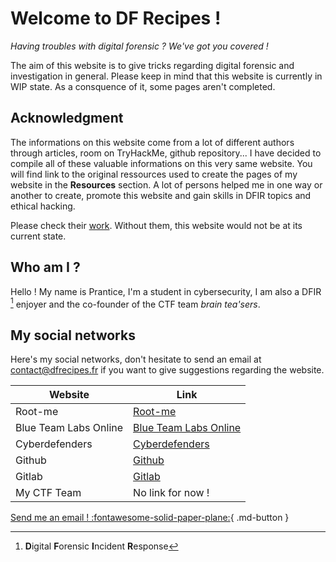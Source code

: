 # Welcome to DF Recipes !

*Having troubles with digital forensic ? We've got you covered !*

The aim of this website is to give tricks regarding digital forensic and investigation in general.
Please keep in mind that this website is currently in WIP state. As a consquence of it, some pages aren't completed.

## Acknowledgment
The informations on this website come from a lot of different authors through articles, room on TryHackMe, github repository... I have decided to compile all of these valuable informations on this very same website. You will find link to the original ressources used to create the pages of my website in the **Resources** section. A lot of persons helped me in one way or another to create, promote this website and gain skills in DFIR topics and ethical hacking. 

Please check their [work](Acknowledgment). Without them, this website would not be at its current state.



## Who am I ?

Hello ! My name is Prantice, I'm a student in cybersecurity, I am also a DFIR [^1] enjoyer and the co-founder of the CTF team *brain tea'sers*.

[^1]:  **D**igital **F**orensic **I**ncident **R**esponse


## My social networks
Here's my social networks, don't hesitate to send an email at contact@dfrecipes.fr if you want to give suggestions regarding the website.

|Website|Link|
|-|-|
|Root-me|[Root-me](https://www.root-me.org/Prantice?lang=fr)|
|Blue Team Labs Online|[Blue Team Labs Online](https://blueteamlabs.online/home/user/20771115c57e505dae4df5)|
|Cyberdefenders|[Cyberdefenders](https://cyberdefenders.org/profile/Prantice)|
|Github|[Github](https://github.com/Praentice/)|
|Gitlab|[Gitlab](https://gitlab.com/Prantice)|
|My CTF Team|No link for now !|


[Send me an email ! :fontawesome-solid-paper-plane:](mailto:contact@dfrecipes.fr){ .md-button }

